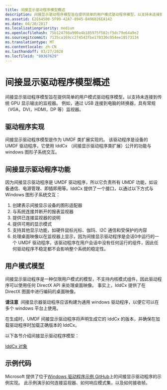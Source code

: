 ```yaml
---
title: 间接显示驱动程序模型概述
description: 间接显示驱动程序模型旨在提供简单的用户模式驱动程序模型，以支持未连接到传统 GPU 显示输出的监视器。
ms.assetid: E2E64500-5F99-42A7-8945-B496026EA142
ms.date: 04/20/2017
ms.localizationpriority: medium
ms.openlocfilehash: 75b124798a900a4b185975f582cf5dc79e64a9e2
ms.sourcegitcommit: 7135ca169cc274543fbe170330c054ee18573134
ms.translationtype: MT
ms.contentlocale: zh-CN
ms.lasthandoff: 03/27/2020
ms.locfileid: "80367629"
---
```

# <a name="indirect-display-driver-model-overview"></a>间接显示驱动程序模型概述


间接显示驱动程序模型旨在提供简单的用户模式驱动程序模型，以支持未连接到传统 GPU 显示输出的监视器。 例如，通过 USB 连接到电脑的转换器，具有常规（VGA，DVI，HDMI，DP 等）监视器。

## <a name="span-iddriver_implementationspanspan-iddriver_implementationspanspan-iddriver_implementationspandriver-implementation"></a><span id="Driver_Implementation"></span><span id="driver_implementation"></span><span id="DRIVER_IMPLEMENTATION"></span>驱动程序实现


间接显示驱动程序模型是作为 UMDF 类扩展实现的。 该驱动程序是设备的 UMDF 驱动程序，它使用 IddCx （间接显示驱动程序类扩展）公开的功能与 windows 图形子系统交互。

## <a name="span-idindirect_display_driver_functionalityspanspan-idindirect_display_driver_functionalityspanspan-idindirect_display_driver_functionalityspanindirect-display-driver-functionality"></a><span id="Indirect_Display_Driver_Functionality"></span><span id="indirect_display_driver_functionality"></span><span id="INDIRECT_DISPLAY_DRIVER_FUNCTIONALITY"></span>间接显示驱动程序功能


因为间接显示驱动程序是 UMDF 驱动程序，所以它负责所有 UMDF 功能，如设备通信、电源管理、即插即用等。IddCx 提供了一个接口，以通过以下方式与 Windows 图形子系统交互：

1. 创建表示间接显示设备的图形适配器
2. 与系统连接并断开的报表监视器
3. 提供已连接监视器的说明
4. 提供可用的显示模式
5. 支持其他显示功能，如硬件鼠标光标、伽玛、I2C 通信和受保护的内容
6. 处理桌面映像以在监视器上显示，因为间接显示驱动程序是会话0中运行的一个 UMDF 驱动程序，该驱动程序在用户会话中没有任何运行的组件，因此任何驱动程序不稳定都不会影响整个系统的稳定性。

## <a name="span-iduser_mode_modelspanspan-iduser_mode_modelspanspan-iduser_mode_modelspanuser-mode-model"></a><span id="User_Mode_Model"></span><span id="user_mode_model"></span><span id="USER_MODE_MODEL"></span>用户模式模型


间接显示驱动程序是一种仅限用户模式的模型，不支持内核模式组件，因此驱动程序可以使用任何 DirectX API 来处理桌面映像。 事实上，IddCx 提供了在 DirectX 图面中进行编码的桌面映像。

**请注意**  间接显示器驱动程序应该构建为通用 windows 驱动程序，以便它可以在多个 windows 平台上使用。

 

在生成时，UMDF 间接显示驱动程序将声明生成它的 IddCx 的版本，并确保在加载驱动程序时加载正确版本的 IddCx。

以下各节介绍间接显示驱动程序模型：

[IddCx 对象](iddcx-objects.md)
 
## <a name="sample-code"></a>示例代码

Microsoft 提供了位于[Windows 驱动程序示例 GitHub](https://github.com/microsoft/Windows-driver-samples/tree/master/video/IndirectDisplay)上的间接显示驱动程序的示例实现。 此示例演示如何连接监视器、如何响应模式集，以及如何接收帧。

 





